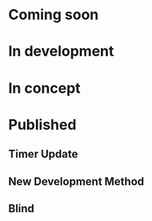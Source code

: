 # Coming soon

# In development

# In concept


# Published
## Timer Update
## New Development Method
## Blind

